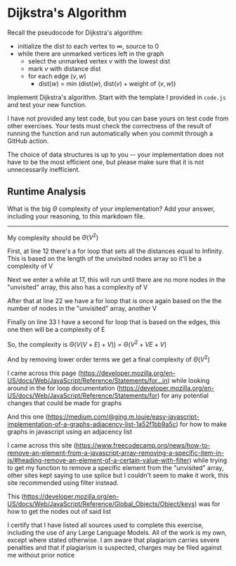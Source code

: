 # Dijkstra's Algorithm

Recall the pseudocode for Dijkstra's algorithm:
- initialize the dist to each vertex to $\infty$, source to 0
- while there are unmarked vertices left in the graph
    - select the unmarked vertex $v$ with the lowest dist
    - mark $v$ with distance dist
    - for each edge $(v,w)$
        - dist($w$) = min $\left(\textrm{dist}(w), \textrm{dist}(v) + \textrm{weight of }(v, w)\right)$

Implement Dijkstra's algorithm. Start with the template I provided in `code.js`
and test your new function.

I have not provided any test code, but you can base yours on test code from
other exercises. Your tests must check the correctness of the result of running
the function and run automatically when you commit through a GitHub action.

The choice of data structures is up to you -- your implementation does not have
to be the most efficient one, but please make sure that it is not unnecessarily
inefficient.

## Runtime Analysis

What is the big $\Theta$ complexity of your implementation? Add your
answer, including your reasoning, to this markdown file.

-----------------------------------------------------------------------------------------------

My complexity should be $\Theta(V^2)$

First, at line 12 there's a for loop that sets all the distances equal to Infinity.  This is based on the length of the unvisited nodes array so it'll be a complexity of V

Next we enter a while at 17, this will run until there are no more nodes in the "unvisited" array, this also has a complexity of V

After that at line 22 we have a for loop that is once again based on the the number of nodes in the "unvisited" array, another V

Finally on line 33 I have a second for loop that is based on the edges, this one then will be a complexity of E

So, the complexity is $\Theta(V(V + E) + V))$ = $\Theta(V^2 + VE + V)$

And by removing lower order terms we get a final complexity of $\Theta(V^2)$

I came across this page (https://developer.mozilla.org/en-US/docs/Web/JavaScript/Reference/Statements/for...in) while looking around in the for loop documentation (https://developer.mozilla.org/en-US/docs/Web/JavaScript/Reference/Statements/for) for any potential changes that could be made for graphs

And this one (https://medium.com/@ging.m.louie/easy-javascript-implementation-of-a-graphs-adjacency-list-1a52f1bb9a5c) for how to make graphs in javascript using an adjacency list

I came across this site (https://www.freecodecamp.org/news/how-to-remove-an-element-from-a-javascript-array-removing-a-specific-item-in-js/#heading-remove-an-element-of-a-certain-value-with-filter) while trying to get my function to remove a specific element from the "unvisited" array, other sites kept saying to use splice but I couldn't seem to make it work, this site recommended using filter instead.

This (https://developer.mozilla.org/en-US/docs/Web/JavaScript/Reference/Global_Objects/Object/keys) was for how to get the nodes out of said list

I certify that I have listed all sources used to complete this exercise, including the use of any Large Language Models. All of the work is my own, except where stated otherwise. I am aware that plagiarism carries severe penalties and that if plagiarism is suspected, charges may be filed against me without prior notice





